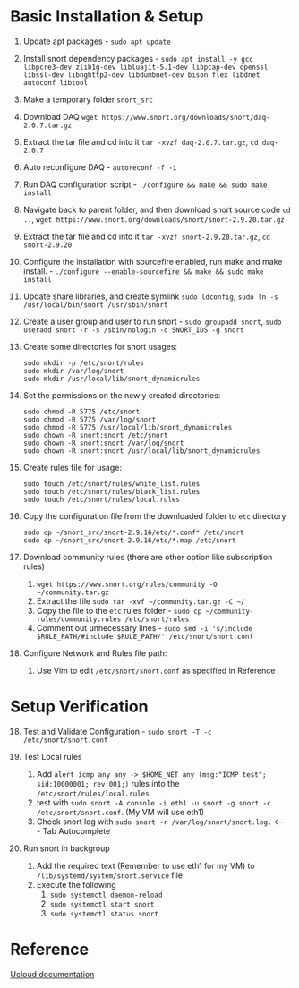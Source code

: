 # Basic Installation & Setup
1. Update apt packages - `sudo apt update`
2. Install snort dependency packages - `sudo apt install -y gcc libpcre3-dev zlib1g-dev libluajit-5.1-dev libpcap-dev openssl libssl-dev libnghttp2-dev libdumbnet-dev bison flex libdnet autoconf libtool`  
3. Make a temporary folder `snort_src`
4. Download DAQ `wget https://www.snort.org/downloads/snort/daq-2.0.7.tar.gz`
5. Extract the tar file and cd into it `tar -xvzf daq-2.0.7.tar.gz`, `cd daq-2.0.7`
6. Auto reconfigure DAQ - `autoreconf -f -i`
7. Run DAQ configuration script - `./configure && make && sudo make install`
8. Navigate back to parent folder, and then download snort source code `cd ..`, `wget https://www.snort.org/downloads/snort/snort-2.9.20.tar.gz`
9. Extract the tar file and cd into it `tar -xvzf snort-2.9.20.tar.gz`, `cd snort-2.9.20`
10. Configure the installation with sourcefire enabled, run make and make install. - `./configure --enable-sourcefire && make && sudo make install`
11. Update share libraries, and create symlink `sudo ldconfig`, `sudo ln -s /usr/local/bin/snort /usr/sbin/snort`
12. Create a user group and user to run snort - `sudo groupadd snort`, `sudo useradd snort -r -s /sbin/nologin -c SNORT_IDS -g snort`
13. Create some directories for snort usages:
    ```
    sudo mkdir -p /etc/snort/rules
    sudo mkdir /var/log/snort
    sudo mkdir /usr/local/lib/snort_dynamicrules
    ```
14. Set the permissions on the newly created directories:
    ```
    sudo chmod -R 5775 /etc/snort
    sudo chmod -R 5775 /var/log/snort
    sudo chmod -R 5775 /usr/local/lib/snort_dynamicrules
    sudo chown -R snort:snort /etc/snort
    sudo chown -R snort:snort /var/log/snort
    sudo chown -R snort:snort /usr/local/lib/snort_dynamicrules
    ```
15. Create rules file for usage:
    ```
    sudo touch /etc/snort/rules/white_list.rules
    sudo touch /etc/snort/rules/black_list.rules
    sudo touch /etc/snort/rules/local.rules
    ```
16. Copy the configuration file from the downloaded folder to `etc` directory
    ```
    sudo cp ~/snort_src/snort-2.9.16/etc/*.conf* /etc/snort
    sudo cp ~/snort_src/snort-2.9.16/etc/*.map /etc/snort
    ```

17. Download community rules (there are other option like subscription rules)
    1.  `wget https://www.snort.org/rules/community -O ~/community.tar.gz`
    2.  Extract the file `sudo tar -xvf ~/community.tar.gz -C ~/`
    3.  Copy the file to the `etc` rules folder - `sudo cp ~/community-rules/community.rules /etc/snort/rules`
    4.  Comment out unnecessary lines - `sudo sed -i 's/include $RULE_PATH/#include $RULE_PATH/' /etc/snort/snort.conf`

17. Configure Network and Rules file path:
    1.  Use Vim to edit `/etc/snort/snort.conf` as specified in Reference

# Setup Verification

18. Test and Validate Configuration - `sudo snort -T -c /etc/snort/snort.conf`
19. Test Local rules
    1.  Add `alert icmp any any -> $HOME_NET any (msg:"ICMP test"; sid:10000001; rev:001;)` rules into the `/etc/snort/rules/local.rules`
    2.  test with `sudo snort -A console -i eth1 -u snort -g snort -c /etc/snort/snort.conf`. (My VM will use eth1)
    3.  Check snort log with `sudo snort -r /var/log/snort/snort.log.` <--- Tab Autocomplete

20. Run snort in backgroup
    1.  Add the required text (Remember to use eth1 for my VM) to `/lib/systemd/system/snort.service` file
    2.  Execute the following
        1.  `sudo systemctl daemon-reload`
        2.  `sudo systemctl start snort`
        3.  `sudo systemctl status snort`


# Reference
[Ucloud documentation](https://upcloud.com/resources/tutorials/install-snort-ubuntu)